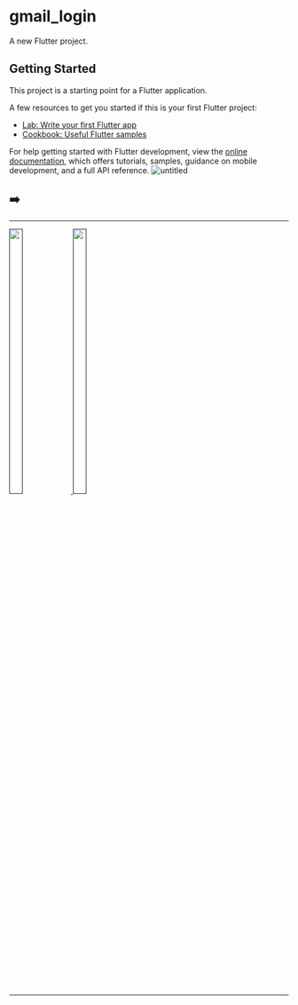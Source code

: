 # gmail_login

A new Flutter project.

## Getting Started

This project is a starting point for a Flutter application.

A few resources to get you started if this is your first Flutter project:

- [Lab: Write your first Flutter app](https://docs.flutter.dev/get-started/codelab)
- [Cookbook: Useful Flutter samples](https://docs.flutter.dev/cookbook)

For help getting started with Flutter development, view the
[online documentation](https://docs.flutter.dev/), which offers tutorials,
samples, guidance on mobile development, and a full API reference.
![untitled](https://github.com/Prafulpatnecha/gmail_login/assets/144161200/c098765f-be1a-4c23-8ccf-f6573c454409)


<h2>➡️ </h2>
<hr>
<p>
<a href ="">
<img src="https://github.com/Prafulpatnecha/gmail_login/assets/144161200/772e463f-f193-4961-bfd7-0e629c309fe7" width="22%" Height="35%">
<img src="https://github.com/Prafulpatnecha/gmail_login/assets/144161200/58f96508-68b3-4d40-8c66-e10d38a25885" width="22%" Height="35%">
</a>
</p>
<hr>
